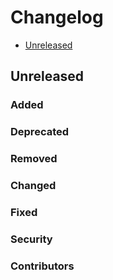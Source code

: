# Changelog

* [Unreleased](#unreleased)


## Unreleased
### Added
### Deprecated
### Removed
### Changed
### Fixed
### Security
### Contributors
